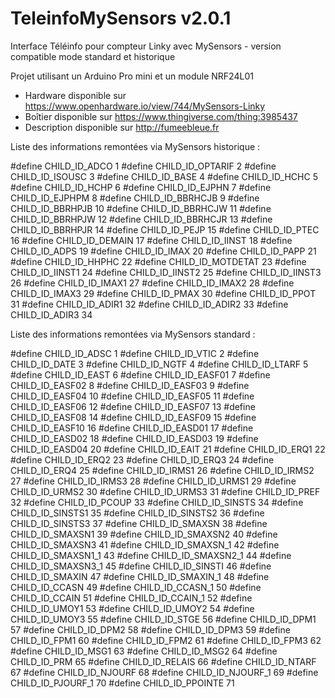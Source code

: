 # TeleinfoMySensors v2.0.1

Interface Téléinfo pour compteur Linky avec MySensors - version compatible mode standard et historique

Projet utilisant un Arduino Pro mini et un module NRF24L01

- Hardware disponible sur https://www.openhardware.io/view/744/MySensors-Linky
- Boîtier disponible sur https://www.thingiverse.com/thing:3985437
- Description disponible sur http://fumeebleue.fr

Liste des informations remontées via MySensors historique :

#define CHILD_ID_ADCO 1
#define CHILD_ID_OPTARIF 2
#define CHILD_ID_ISOUSC 3
#define CHILD_ID_BASE 4
#define CHILD_ID_HCHC 5
#define CHILD_ID_HCHP 6
#define CHILD_ID_EJPHN 7
#define CHILD_ID_EJPHPM 8
#define CHILD_ID_BBRHCJB 9
#define CHILD_ID_BBRHPJB 10
#define CHILD_ID_BBRHCJW 11
#define CHILD_ID_BBRHPJW 12
#define CHILD_ID_BBRHCJR 13
#define CHILD_ID_BBRHPJR 14
#define CHILD_ID_PEJP 15
#define CHILD_ID_PTEC 16
#define CHILD_ID_DEMAIN 17
#define CHILD_ID_IINST 18
#define CHILD_ID_ADPS 19
#define CHILD_ID_IMAX 20
#define CHILD_ID_PAPP 21
#define CHILD_ID_HHPHC 22
#define CHILD_ID_MOTDETAT 23
#define CHILD_ID_IINST1 24
#define CHILD_ID_IINST2 25
#define CHILD_ID_IINST3 26
#define CHILD_ID_IMAX1 27
#define CHILD_ID_IMAX2 28
#define CHILD_ID_IMAX3 29
#define CHILD_ID_PMAX 30
#define CHILD_ID_PPOT 31
#define CHILD_ID_ADIR1 32
#define CHILD_ID_ADIR2 33
#define CHILD_ID_ADIR3 34

Liste des informations remontées via MySensors standard :

#define CHILD_ID_ADSC     1
#define CHILD_ID_VTIC     2
#define CHILD_ID_DATE     3
#define CHILD_ID_NGTF     4
#define CHILD_ID_LTARF     5
#define CHILD_ID_EAST     6
#define CHILD_ID_EASF01     7
#define CHILD_ID_EASF02     8
#define CHILD_ID_EASF03     9
#define CHILD_ID_EASF04     10
#define CHILD_ID_EASF05     11
#define CHILD_ID_EASF06     12
#define CHILD_ID_EASF07     13
#define CHILD_ID_EASF08     14
#define CHILD_ID_EASF09     15
#define CHILD_ID_EASF10     16
#define CHILD_ID_EASD01     17
#define CHILD_ID_EASD02     18
#define CHILD_ID_EASD03     19
#define CHILD_ID_EASD04     20
#define CHILD_ID_EAIT     21
#define CHILD_ID_ERQ1     22
#define CHILD_ID_ERQ2     23
#define CHILD_ID_ERQ3     24
#define CHILD_ID_ERQ4     25
#define CHILD_ID_IRMS1     26
#define CHILD_ID_IRMS2     27
#define CHILD_ID_IRMS3     28
#define CHILD_ID_URMS1     29
#define CHILD_ID_URMS2     30
#define CHILD_ID_URMS3     31
#define CHILD_ID_PREF     32
#define CHILD_ID_PCOUP     33
#define CHILD_ID_SINSTS     34
#define CHILD_ID_SINSTS1     35
#define CHILD_ID_SINSTS2     36
#define CHILD_ID_SINSTS3     37
#define CHILD_ID_SMAXSN     38
#define CHILD_ID_SMAXSN1     39
#define CHILD_ID_SMAXSN2     40
#define CHILD_ID_SMAXSN3     41
#define CHILD_ID_SMAXSN_1     42
#define CHILD_ID_SMAXSN1_1     43
#define CHILD_ID_SMAXSN2_1     44
#define CHILD_ID_SMAXSN3_1     45
#define CHILD_ID_SINSTI     46
#define CHILD_ID_SMAXIN     47
#define CHILD_ID_SMAXIN_1     48
#define CHILD_ID_CCASN     49
#define CHILD_ID_CCASN_1     50
#define CHILD_ID_CCAIN     51
#define CHILD_ID_CCAIN_1     52
#define CHILD_ID_UMOY1     53
#define CHILD_ID_UMOY2     54
#define CHILD_ID_UMOY3     55
#define CHILD_ID_STGE     56
#define CHILD_ID_DPM1     57
#define CHILD_ID_DPM2     58
#define CHILD_ID_DPM3     59
#define CHILD_ID_FPM1     60
#define CHILD_ID_FPM2     61
#define CHILD_ID_FPM3     62
#define CHILD_ID_MSG1     63
#define CHILD_ID_MSG2     64
#define CHILD_ID_PRM     65
#define CHILD_ID_RELAIS     66
#define CHILD_ID_NTARF     67
#define CHILD_ID_NJOURF     68
#define CHILD_ID_NJOURF_1     69
#define CHILD_ID_PJOURF_1     70
#define CHILD_ID_PPOINTE     71
